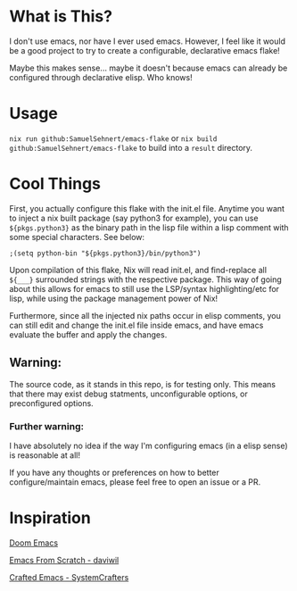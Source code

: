 # What is This?
I don't use emacs, nor have I ever used emacs. However, I feel like
it would be a good project to try to create a configurable, declarative
emacs flake!

Maybe this makes sense... maybe it doesn't because emacs can already
be configured through declarative elisp. Who knows!

# Usage
`nix run github:SamuelSehnert/emacs-flake`
or
`nix build github:SamuelSehnert/emacs-flake` to build into a `result` directory.

# Cool Things
First, you actually configure this flake with the init.el file. Anytime you want
to inject a nix built package (say python3 for example), you can use
`${pkgs.python3}` as the binary path in the lisp file within a lisp comment with
some special characters. See below:

```elisp
;(setq python-bin "${pkgs.python3}/bin/python3")
```

Upon compilation of this flake, Nix will read init.el, and find-replace all `${___}`
surrounded strings with the respective package. This way of going about this allows
for emacs to still use the LSP/syntax highlighting/etc for lisp, while using the
package management power of Nix!

Furthermore, since all the injected nix paths occur in elisp comments,
you can still edit and change the init.el file inside emacs, and have emacs
evaluate the buffer and apply the changes.

## Warning:
The source code, as it stands in this repo, is for testing only.
This means that there may exist debug statments, unconfigurable options,
or preconfigured options.

### Further warning:
I have absolutely no idea if the way I'm configuring emacs (in a elisp sense)
is reasonable at all!

If you have any thoughts or preferences on how to better configure/maintain
emacs, please feel free to open an issue or a PR.

# Inspiration
[Doom Emacs](https://github.com/doomemacs/doomemacs)

[Emacs From Scratch - daviwil](https://github.com/daviwil/emacs-from-scratch)

[Crafted Emacs - SystemCrafters](https://github.com/SystemCrafters/crafted-emacs)
